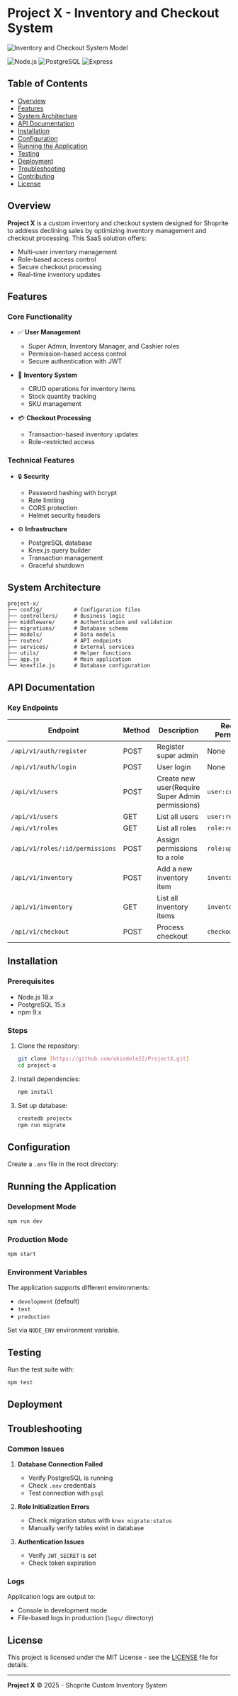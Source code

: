 # Project X - Inventory and Checkout System

![Inventory and Checkout System Model](https://github.com/akindele22/ProjectX/blob/66eb5928b7e90583bc7d152e2c69b83d09c34b08/Project%20X%20model.png)



![Node.js](https://img.shields.io/badge/Node.js-18.x-green)
![PostgreSQL](https://img.shields.io/badge/PostgreSQL-15.x-blue)
![Express](https://img.shields.io/badge/Express-4.x-lightgrey)

## Table of Contents
- [Overview](#overview)
- [Features](#features)
- [System Architecture](#system-architecture)
- [API Documentation](#api-documentation)
- [Installation](#installation)
- [Configuration](#configuration)
- [Running the Application](#running-the-application)
- [Testing](#testing)
- [Deployment](#deployment)
- [Troubleshooting](#troubleshooting)
- [Contributing](#contributing)
- [License](#license)

## Overview

**Project X** is a custom inventory and checkout system designed for Shoprite to address declining sales by optimizing inventory management and checkout processing. This SaaS solution offers:

- Multi-user inventory management
- Role-based access control
- Secure checkout processing
- Real-time inventory updates

## Features

### Core Functionality
- ✅ **User Management**
  - Super Admin, Inventory Manager, and Cashier roles
  - Permission-based access control
  - Secure authentication with JWT

- 🛒 **Inventory System**
  - CRUD operations for inventory items
  - Stock quantity tracking
  - SKU management

- 💳 **Checkout Processing**
  - Transaction-based inventory updates
  - Role-restricted access

### Technical Features
- 🔒 **Security**
  - Password hashing with bcrypt
  - Rate limiting
  - CORS protection
  - Helmet security headers

- ⚙️ **Infrastructure**
  - PostgreSQL database
  - Knex.js query builder
  - Transaction management
  - Graceful shutdown

## System Architecture
```
project-x/
├── config/          # Configuration files
├── controllers/     # Business logic
├── middleware/      # Authentication and validation
├── migrations/      # Database schema
├── models/          # Data models
├── routes/          # API endpoints
├── services/        # External services
├── utils/           # Helper functions
├── app.js           # Main application
└── knexfile.js      # Database configuration
```

## API Documentation
### Key Endpoints

| Endpoint | Method | Description | Required Permissions |
|----------|--------|-------------|----------------------|
| `/api/v1/auth/register` | POST | Register super admin | None |
| `/api/v1/auth/login` | POST | User login | None |
| `/api/v1/users` | POST | Create new user(Require Super Admin permissions) | `user:create` |
| `/api/v1/users` | GET | List all users | `user:read` |
| `/api/v1/roles` | GET | List all roles | `role:read` |
| `/api/v1/roles/:id/permissions` | POST | Assign permissions to a role | `role:update` |
| `/api/v1/inventory` | POST | Add a new inventory item | `inventory:create` |
| `/api/v1/inventory` | GET | List all inventory items | `inventory:read` |
| `/api/v1/checkout` | POST | Process checkout | `checkout:process` |

## Installation

### Prerequisites
- Node.js 18.x
- PostgreSQL 15.x
- npm 9.x

### Steps
1. Clone the repository:
   ```bash
   git clone [https://github.com/akindele22/ProjectX.git]
   cd project-x
   ```
2. Install dependencies:
   ```bash
   npm install
   ```
3. Set up database:
   ```bash
   createdb projectx
   npm run migrate
   ```

## Configuration

Create a `.env` file in the root directory:

## Running the Application

### Development Mode
```bash
npm run dev
```

### Production Mode
```bash
npm start
```

### Environment Variables
The application supports different environments:
- `development` (default)
- `test`
- `production`

Set via `NODE_ENV` environment variable.

## Testing

Run the test suite with:
```bash
npm test
```

## Deployment

## Troubleshooting

### Common Issues
1. **Database Connection Failed**
   - Verify PostgreSQL is running
   - Check `.env` credentials
   - Test connection with `psql`

2. **Role Initialization Errors**
   - Check migration status with `knex migrate:status`
   - Manually verify tables exist in database

3. **Authentication Issues**
   - Verify `JWT_SECRET` is set
   - Check token expiration

### Logs
Application logs are output to:
- Console in development mode
- File-based logs in production (`logs/` directory)

## License

This project is licensed under the MIT License - see the [LICENSE](LICENSE) file for details.

---

**Project X** © 2025 - Shoprite Custom Inventory System

